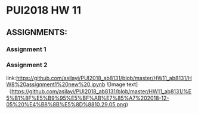 
# PUI2018 HW 11

## ASSIGNMENTS:

### Assignment 1


### Assignment 2
link:https://github.com/asilayi/PUI2018_ab8131/blob/master/HW11_ab8131/HW8%20assignment1%20new%20.ipynb
![Image text]（https://github.com/asilayi/PUI2018_ab8131/blob/master/HW11_ab8131/%E5%B1%8F%E5%B9%95%E5%BF%AB%E7%85%A7%202018-12-05%20%E4%B8%8B%E5%8D%8810.29.05.png)
